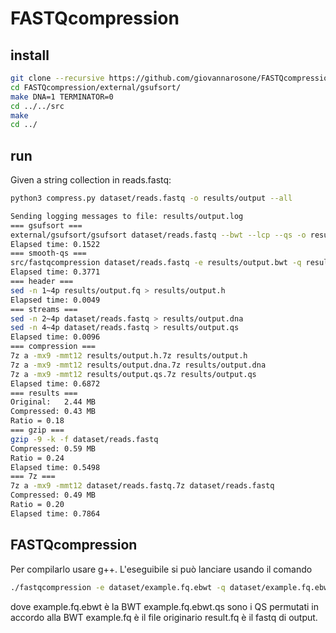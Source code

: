 # FASTQcompression

## install

```sh
git clone --recursive https://github.com/giovannarosone/FASTQcompression.git 
cd FASTQcompression/external/gsufsort/
make DNA=1 TERMINATOR=0
cd ../../src
make
cd ../
```

## run

Given a string collection in reads.fastq:

```sh
python3 compress.py dataset/reads.fastq -o results/output --all
```

```sh
Sending logging messages to file: results/output.log
=== gsufsort ===
external/gsufsort/gsufsort dataset/reads.fastq --bwt --lcp --qs -o results/output
Elapsed time: 0.1522
=== smooth-qs ===
src/fastqcompression dataset/reads.fastq -e results/output.bwt -q results/output.bwt.qs -f dataset/reads.fastq -o results/output.fq
Elapsed time: 0.3771
=== header ===
sed -n 1~4p results/output.fq > results/output.h
Elapsed time: 0.0049
=== streams ===
sed -n 2~4p dataset/reads.fastq > results/output.dna
sed -n 4~4p dataset/reads.fastq > results/output.qs
Elapsed time: 0.0096
=== compression ===
7z a -mx9 -mmt12 results/output.h.7z results/output.h
7z a -mx9 -mmt12 results/output.dna.7z results/output.dna
7z a -mx9 -mmt12 results/output.qs.7z results/output.qs
Elapsed time: 0.6872
=== results ===
Original:	2.44 MB
Compressed:	0.43 MB
Ratio = 0.18
=== gzip ===
gzip -9 -k -f dataset/reads.fastq
Compressed:	0.59 MB
Ratio = 0.24
Elapsed time: 0.5498
=== 7z ===
7z a -mx9 -mmt12 dataset/reads.fastq.7z dataset/reads.fastq
Compressed:	0.49 MB
Ratio = 0.20
Elapsed time: 0.7864
```


## FASTQcompression

Per compilarlo usare g++.
L'eseguibile si può lanciare usando il comando
```sh
./fastqcompression -e dataset/example.fq.ebwt -q dataset/example.fq.ebwt.qs -f dataset/example.fq -o result.fq
```

dove
example.fq.ebwt è la BWT
example.fq.ebwt.qs sono i QS permutati in accordo alla BWT
example.fq è il file originario
result.fq è il fastq di output.
